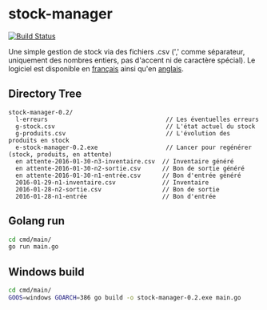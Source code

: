 # stock-manager

[![Build Status](https://drone.io/github.com/olivier5741/stock-manager/status.png)](https://drone.io/github.com/olivier5741/stock-manager/latest)

Une simple gestion de stock via des fichiers .csv 
(',' comme séparateur, uniquement des nombres entiers, pas d'accent ni de caractère spécial). 
Le logiciel est disponible en [français](https://github.com/olivier5741/stock-manager/blob/master/cmd/main/fr-be.all.yaml) ainsi qu'en [anglais](https://github.com/olivier5741/stock-manager/blob/master/cmd/main/en-us.all.yaml).

## Directory Tree
```
stock-manager-0.2/
  l-erreurs                                 // Les éventuelles erreurs
  g-stock.csv                               // L'état actuel du stock
  g-produits.csv                            // L'évolution des produits en stock
  e-stock-manager-0.2.exe                   // Lancer pour regénérer (stock, produits, en attente)
  en attente-2016-01-30-n3-inventaire.csv  // Inventaire généré
  en attente-2016-01-30-n2-sortie.csv      // Bon de sortie généré
  en attente-2016-01-30-n1-entrée.csv      // Bon d'entrée généré
  2016-01-29-n1-inventaire.csv             // Inventaire
  2016-01-28-n2-sortie.csv                 // Bon de sortie
  2016-01-28-n1-entrée                     // Bon d'entrée
```

## Golang run
```bash
cd cmd/main/
go run main.go
```

## Windows build
```bash
cd cmd/main/
GOOS=windows GOARCH=386 go build -o stock-manager-0.2.exe main.go
```

